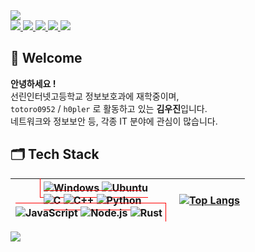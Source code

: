
<!--
# d0razi's Archive <a href="https://d0razi.notion.site/d0razi-s-Notion-b142c35828bd463088e6f7a33eba3db8" target='_blank'><img src="https://img.shields.io/badge/BLOG-FFFFFF?style=flat-square&logo=Notion&logoColor=000000"/></a>

**d0razi/d0razi** is a ✨ _special_ ✨ repository because its `README.md` (this file) appears on your GitHub profile.

Here are some ideas to get you started:

- 🔭 I’m currently working on ...
- 🌱 I’m currently learning ...
- 👯 I’m looking to collaborate on ...
- 🤔 I’m looking for help with ...
- 💬 Ask me about ...
- 📫 How to reach me: ...
- 😄 Pronouns: ...
- ⚡ Fun fact: ...
![d0razi's GitHub stats](https://github-readme-stats.vercel.app/api?username=d0razi&show_icons=true&theme=dark)
---
-->


<img src="https://capsule-render.vercel.app/api?type=waving&color=0:4D55FF,49:E6B0FF,100:FFB8FF&height=250&section=header&text=👻Woojin%20Kim👻&fontSize=80&fontColor=FFF4FF&fontAlignY=40&animation=twinkling&desc=h0pler&descAlign=72"/>

<div>
    <a href="https://github.com/h0pler">    
    <img src="https://img.shields.io/badge/Github-5F5F5F?style=flat-square&logo=Github&logoColor=white"/>
    </a>
    <a href="https://h0pler.tistory.com">
        <img src="https://img.shields.io/badge/Tistory-EB531F?style=flat-square&logo=Tistory&logoColor=white"/>
    </a>
    <a href="https://www.instagram.com/dword_ptr_ds">
        <img src="https://img.shields.io/badge/Instagram-E4405F?style=flat-square&logo=Instagram&logoColor=white"/>
    </a>
    <a href="https://t.me/kwj0952">
        <img src="https://img.shields.io/badge/Telegram-26A5E4?style=flat-square&logo=Telegram&logoColor=white"/>
    </a>
    <a href="mailto:kimwoojinside2+github@gmail.com">
        <img src="https://img.shields.io/badge/Gmail-EA4335?style=flat-square&logo=Gmail&logoColor=white"/>
    </a>
</div>

## 👋 Welcome
**안녕하세요 !** <br>
선린인터넷고등학교 정보보호과에 재학중이며, <br>
`totoro0952` / `h0pler` 로 활동하고 있는 **김우진**입니다. <br>
네트워크와 정보보안 등, 각종 IT 분야에 관심이 많습니다. <br>

## 🗂️ Tech Stack

|    <div style="display: inline; width: 50%; height: fit-content; margin: 5px; padding: 5px; border: 1px solid red">        <img src="https://img.shields.io/badge/Windows-0078D6?style=for-the-badge&logo=windows&logoColor=white"  alt="Windows">        <img src="https://img.shields.io/badge/Ubuntu-E95420?style=for-the-badge&logo=ubuntu&logoColor=white" alt="Ubuntu">    <br>        <img src="https://img.shields.io/badge/C-00599C?style=for-the-badge&logo=c&logoColor=white"  alt="C">        <img src="https://img.shields.io/badge/C%2B%2B-00599C?style=for-the-badge&logo=c%2B%2B&logoColor=white"  alt="C++">        <img src="https://img.shields.io/badge/Python-3776AB?style=for-the-badge&logo=python&logoColor=white" alt="Python">    <br>        <img src="https://img.shields.io/badge/JavaScript-F7DF1E?style=for-the-badge&logo=JavaScript&logoColor=white" alt="JavaScript">        <img src="https://img.shields.io/badge/Node.js-43853D?style=for-the-badge&logo=node.js&logoColor=white" alt="Node.js">        <img src="https://img.shields.io/badge/Rust-000000?style=for-the-badge&logo=rust&logoColor=white" alt="Rust">    </div>    | <a href="https://github.com/anuraghazra/github-readme-stats"> <img src="https://github-readme-stats.vercel.app/api/top-langs/?username=h0pler" alt="Top Langs"> </a> |
| ------------- | ------------- |

<img src="https://capsule-render.vercel.app/api?type=waving&color=0:4D55FF,49:E6B0FF,100:FFB8FF&eight=100&section=footer&desc=😁&descAlign=2&descAlignY=86&animation=blinking"/>
